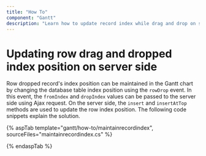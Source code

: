 ```yaml
---
title: "How To"
component: "Gantt"
description: "Learn how to update record index while drag and drop on server side in Gantt control."
---
```


# Updating row drag and dropped index position on server side

Row dropped record's index position can be maintained in the Gantt chart by changing the database table index position using the `rowDrop` event. In this event, the `fromIndex` and `dropIndex` values can be passed to the server side using Ajax request. On the server side, the `insert` and `insertAtTop` methods are used to update the row index position. The following code snippets explain the solution.

{% aspTab template="gantt/how-to/maintainrecordindex", sourceFiles="maintainrecordindex.cs" %}

{% endaspTab %}